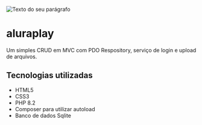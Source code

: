 ![Texto do seu parágrafo](https://github.com/ednosmab/aluraplay/assets/37445442/d7f54778-ca4a-4cb6-9c26-152840cb7acc)

# aluraplay
Um simples CRUD em MVC com PDO Respository, serviço de login e upload de arquivos.

## Tecnologias utilizadas
- HTML5
- CSS3
- PHP 8.2
- Composer para utilizar autoload
- Banco de dados Sqlite
